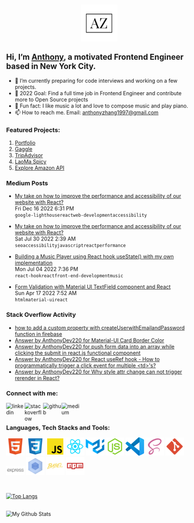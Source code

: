 <p align="center">
 <img width="100px" src="assets/az_logo.png" align="center" alt="Anthony Zhang" />
</p>

## Hi, I’m [Anthony](https://anthonyzhang.netlify.app/), a motivated Frontend Engineer based in New York City.
- 🌱 I’m currently preparing for code interviews and working on a few projects.
- 🌱 2022 Goal: Find a full time job in Frontend Engineer and contribute more to Open Source projects
- 🌱 Fun fact: I like music a lot and love to compose music and play piano.
- 📫 How to reach me. Email: anthonyzhang1997@gmail.com

### Featured Projects:
1. [Portfolio](https://github.com/AnthonyZhang220/portfolio-website)
2. [Gaggle](https://github.com/AnthonyZhang220/google-search-clone)
3. [TripAdvisor](https://github.com/AnthonyZhang220/travel-advisor)
4. [LaoMa Spicy](https://github.com/AnthonyZhang220/qrcode-ordering)
5. [Explore Amazon API](https://github.com/AnthonyZhang220/Find_GPU_API)


### Medium Posts
<!-- MEDIUM-ARTICLE-LIST:START --><ul><li><tr><a href="https://medium.com/@anthonyzhang220/my-take-on-how-to-improve-the-performance-and-accessibility-of-our-website-with-react-eee6bc3dff42?source=rss-f49b45dcf7c7------2">My take on how to improve the performance and accessibility of our website with React?</a><br/>Fri Dec 16 2022 6:31 PM<br/><code>google-lighthouse</code><code>react</code><code>web-development</code><code>accessibility</code></td></tr></table>
</li></ul><ul><li><tr><a href="https://medium.com/@anthonyzhang220/my-take-on-how-to-improve-the-performance-and-accessibility-of-our-website-with-react-5f3472580aec?source=rss-f49b45dcf7c7------2">My take on how to improve the performance and accessibility of our website with React?</a><br/>Sat Jul 30 2022 2:39 AM<br/><code>seo</code><code>accessibility</code><code>javascript</code><code>react</code><code>performance</code></td></tr></table>
</li></ul><ul><li><tr><a href="https://medium.com/@anthonyzhang220/building-a-music-player-with-react-hook-usestate-with-my-own-implementation-bbedc8d73d12?source=rss-f49b45dcf7c7------2">Building a Music Player using React hook useState&lpar;&rpar; with my own implementation</a><br/>Mon Jul 04 2022 7:36 PM<br/><code>react-hook</code><code>react</code><code>front-end-development</code><code>music</code></td></tr></table>
</li></ul><ul><li><tr><a href="https://medium.com/@anthonyzhang220/form-validation-with-material-ui-textfield-component-and-react-29f0f0b26849?source=rss-f49b45dcf7c7------2">Form Validation with Material UI TextField component and React</a><br/>Sun Apr 17 2022 7:52 AM<br/><code>html</code><code>material-ui</code><code>react</code></td></tr></table>
</li></ul><!-- MEDIUM-ARTICLE-LIST:END -->

### Stack Overflow Activity
<!-- STACKOVERFLOW:START -->
- [how to add a custom property with createUserwithEmailandPassword function in firebase](https://stackoverflow.com/questions/75813750/how-to-add-a-custom-property-with-createuserwithemailandpassword-function-in-fir)
- [Answer by AnthonyDev220 for Material-UI Card Border Color](https://stackoverflow.com/questions/73272945/material-ui-card-border-color/73273011#73273011)
- [Answer by AnthonyDev220 for push form data into an array while clicking the submit in react.js functional component](https://stackoverflow.com/questions/73213140/push-form-data-into-an-array-while-clicking-the-submit-in-react-js-functional-co/73213688#73213688)
- [Answer by AnthonyDev220 for React useRef hook - How to programmatically trigger a click event for multiple &lt;td&gt;&#39;s?](https://stackoverflow.com/questions/73160008/react-useref-hook-how-to-programmatically-trigger-a-click-event-for-multiple/73161370#73161370)
- [Answer by AnthonyDev220 for Why style attr change can not trigger rerender in React?](https://stackoverflow.com/questions/73161143/why-style-attr-change-can-not-trigger-rerender-in-react/73161217#73161217)
<!-- STACKOVERFLOW:END -->

### Connect with me:
[<img align="left" alt="linkedin" src="https://raw.githubusercontent.com/FortAwesome/Font-Awesome/6.x/svgs/brands/linkedin.svg" width="50" height="50"/>][linkedin]

[<img align="left" alt="stackoverflow" src="https://raw.githubusercontent.com/FortAwesome/Font-Awesome/6.x/svgs/brands/stack-overflow.svg" width="50" height="50"/>][stackoverflow]

[<img align="left" alt="github" src="https://raw.githubusercontent.com/FortAwesome/Font-Awesome/6.x/svgs/brands/github.svg" width="50" height="50"/>][github]

[<img align="left" alt="medium" src="https://raw.githubusercontent.com/FortAwesome/Font-Awesome/6.x/svgs/brands/medium.svg" width="50" height="50"/>][medium]

<br />
<br />

### Languages, Tech Stacks and Tools:

<p>
<img alt="html" src="assets/html.svg" width="50px"/>
<img alt="css" src="assets/css.svg" width="50px"/>
<img alt="js_official" src="assets/js_official.svg" width="50px"/>
<img alt="reactjs" src="assets/reactjs.svg" width="50px"/>
<img alt="mui" src="assets/mui.svg" width="50px"/>
<img alt="node" src="assets/node.svg" width="50px"/>
<img alt="vscode" src="assets/vscode.svg" width="50px"/>
<img alt="scss" src="assets/scss.svg" width="50px"/>
<img alt="git" src="assets/git.svg" width="50px"/>
<img alt="expressjs" src="assets/expressjs.svg" width="50px"/>
<img alt="webpack" src="assets/webpack.svg" width="50px"/>
<img alt="babel" src="assets/babel.svg" width="50px"/>
<img alt="npm" src="assets/npm.svg" width="50px"/>  
</p>

<br />

[![Top Langs](https://github-readme-stats.vercel.app/api/top-langs/?username=AnthonyZhang220&layout=compact)](https://github.com/anuraghazra/github-readme-stats)

<br />

<img align="left" alt="My Github Stats" src="https://github-readme-stats.vercel.app/api?username=AnthonyZhang220&show_icons=true&hide_border=true&count_private=true" />

<br />
<br />

[linkedin]: https://www.linkedin.com/in/anthony-xiangyu-zhang/
[stackoverflow]: https://stackoverflow.com/users/6162027/anthonydev220
[portfolio]: https://anthonyzhang.netlify.app/
[medium]: https://medium.com/@anthonyzhang220
[github]: https://github.com/AnthonyZhang220

<!---
AnthonyZhang220/AnthonyZhang220 is a ✨ special ✨ repository because its `README.md` (this file) appears on your GitHub profile.
You can click the Preview link to take a look at your changes.
--->
